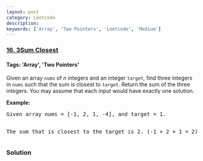 ```yaml
---
layout: post
category: Leetcode
description: 
keywords: ['Array', 'Two Pointers', 'Leetcode', 'Medium']
---
```

### [16. 3Sum Closest](https://leetcode.com/problems/3sum-closest)

#### Tags: 'Array', 'Two Pointers'

<div class="content__u3I1 question-content__JfgR"><div><p>Given an array <code>nums</code> of <em>n</em> integers and an integer <code>target</code>, find three integers in <code>nums</code> such that the sum is closest to <code>target</code>. Return the sum of the three integers. You may assume that each input would have exactly one solution.</p>
<p><strong>Example:</strong></p>
<pre>Given array nums = [-1, 2, 1, -4], and target = 1.

The sum that is closest to the target is 2. (-1 + 2 + 1 = 2).
</pre>
</div></div>

### Solution
